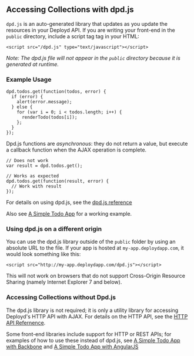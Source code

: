 <!--{
  title: 'Accessing Collections with dpd.js',
  tags: ['guide', 'collection']
}-->

## Accessing Collections with dpd.js

`dpd.js` is an auto-generated library that updates as you update the resources in your Deployd API. If you are writing your front-end in the `public` directory, include a script tag tag in your HTML:

    <script src="/dpd.js" type="text/javascript"></script>

*Note: The dpd.js file will not appear in the `public` directory because it is generated at runtime.*

### Example Usage

    dpd.todos.get(function(todos, error) {
      if (error) {
        alert(error.message);
      } else {
        for (var i = 0; i < todos.length; i++) {
          renderTodo(todos[i]);
        };
      }
    });

Dpd.js functions are *asynchronous*: they do not return a value, but execute a callback function when the AJAX operation is complete.

    // Does not work
    var result = dpd.todos.get();

<!--...-->

    // Works as expected
    dpd.todos.get(function(result, error) {
      // Work with result
    });

For details on using dpd.js, see the [dpd.js reference](/docs/collections/reference/dpd-js.md)

Also see [A Simple Todo App](/docs/collections/examples/a-simple-todo-app.md) for a working example.

### Using dpd.js on a different origin

You can use the dpd.js library outside of the `public` folder by using an absolute URL to the file. If your app is hosted at `my-app.deploydapp.com`, it would look something like this:

    <script src="http://my-app.deploydapp.com/dpd.js"></script>

This will not work on browsers that do not support Cross-Origin Resource Sharing (namely Internet Explorer 7 and below).


### Accessing Collections without Dpd.js

The dpd.js library is not required; it is only a utility library for accessing Deployd's HTTP API with AJAX. For details on the HTTP API, see the [HTTP API Refernence](/docs/collections/reference/http.md).

Some front-end libraries include support for HTTP or REST APIs; for examples of how to use these instead of dpd.js, see [A Simple Todo App with Backbone](/docs/collections/examples/a-simple-todo-app-with-backbone.md) and [A Simple Todo App with AngularJS](/docs/collections/examples/a-simple-todo-app-with-angular.md)